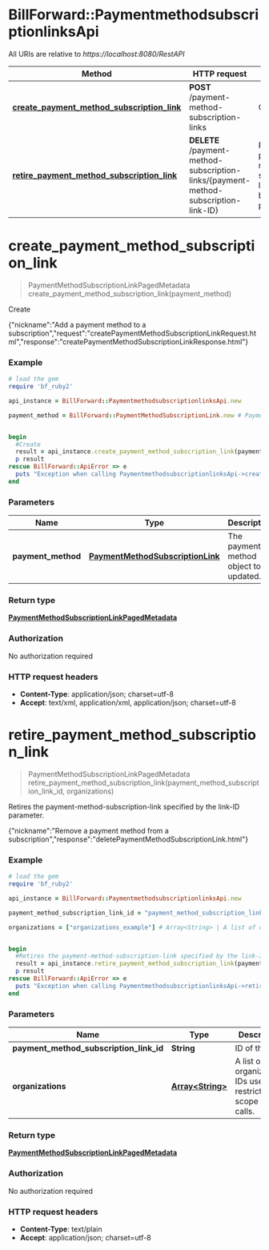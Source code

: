 # BillForward::PaymentmethodsubscriptionlinksApi

All URIs are relative to *https://localhost:8080/RestAPI*

Method | HTTP request | Description
------------- | ------------- | -------------
[**create_payment_method_subscription_link**](PaymentmethodsubscriptionlinksApi.md#create_payment_method_subscription_link) | **POST** /payment-method-subscription-links | Create
[**retire_payment_method_subscription_link**](PaymentmethodsubscriptionlinksApi.md#retire_payment_method_subscription_link) | **DELETE** /payment-method-subscription-links/{payment-method-subscription-link-ID} | Retires the payment-method-subscription-link specified by the link-ID parameter.


# **create_payment_method_subscription_link**
> PaymentMethodSubscriptionLinkPagedMetadata create_payment_method_subscription_link(payment_method)

Create

{\"nickname\":\"Add a payment method to a subscription\",\"request\":\"createPaymentMethodSubscriptionLinkRequest.html\",\"response\":\"createPaymentMethodSubscriptionLinkResponse.html\"}

### Example
```ruby
# load the gem
require 'bf_ruby2'

api_instance = BillForward::PaymentmethodsubscriptionlinksApi.new

payment_method = BillForward::PaymentMethodSubscriptionLink.new # PaymentMethodSubscriptionLink | The payment-method object to be updated.


begin
  #Create
  result = api_instance.create_payment_method_subscription_link(payment_method)
  p result
rescue BillForward::ApiError => e
  puts "Exception when calling PaymentmethodsubscriptionlinksApi->create_payment_method_subscription_link: #{e}"
end
```

### Parameters

Name | Type | Description  | Notes
------------- | ------------- | ------------- | -------------
 **payment_method** | [**PaymentMethodSubscriptionLink**](PaymentMethodSubscriptionLink.md)| The payment-method object to be updated. | 

### Return type

[**PaymentMethodSubscriptionLinkPagedMetadata**](PaymentMethodSubscriptionLinkPagedMetadata.md)

### Authorization

No authorization required

### HTTP request headers

 - **Content-Type**: application/json; charset=utf-8
 - **Accept**: text/xml, application/xml, application/json; charset=utf-8



# **retire_payment_method_subscription_link**
> PaymentMethodSubscriptionLinkPagedMetadata retire_payment_method_subscription_link(payment_method_subscription_link_id, organizations)

Retires the payment-method-subscription-link specified by the link-ID parameter.

{\"nickname\":\"Remove a payment method from a subscription\",\"response\":\"deletePaymentMethodSubscriptionLink.html\"}

### Example
```ruby
# load the gem
require 'bf_ruby2'

api_instance = BillForward::PaymentmethodsubscriptionlinksApi.new

payment_method_subscription_link_id = "payment_method_subscription_link_id_example" # String | ID of the link.

organizations = ["organizations_example"] # Array<String> | A list of organization-IDs used to restrict the scope of API calls.


begin
  #Retires the payment-method-subscription-link specified by the link-ID parameter.
  result = api_instance.retire_payment_method_subscription_link(payment_method_subscription_link_id, organizations)
  p result
rescue BillForward::ApiError => e
  puts "Exception when calling PaymentmethodsubscriptionlinksApi->retire_payment_method_subscription_link: #{e}"
end
```

### Parameters

Name | Type | Description  | Notes
------------- | ------------- | ------------- | -------------
 **payment_method_subscription_link_id** | **String**| ID of the link. | 
 **organizations** | [**Array&lt;String&gt;**](String.md)| A list of organization-IDs used to restrict the scope of API calls. | 

### Return type

[**PaymentMethodSubscriptionLinkPagedMetadata**](PaymentMethodSubscriptionLinkPagedMetadata.md)

### Authorization

No authorization required

### HTTP request headers

 - **Content-Type**: text/plain
 - **Accept**: application/json; charset=utf-8



